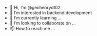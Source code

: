 - 👋 Hi, I’m @geohenrydt02
- 👀 I’m interested in backend development
- 🌱 I’m currently learning ...
- 💞️ I’m looking to collaborate on ...
- 📫 How to reach me ...

<!---
geohenrydt02/geohenrydt02 is a ✨ special ✨ repository because its `README.md` (this file) appears on your GitHub profile.
You can click the Preview link to take a look at your changes.
--->
